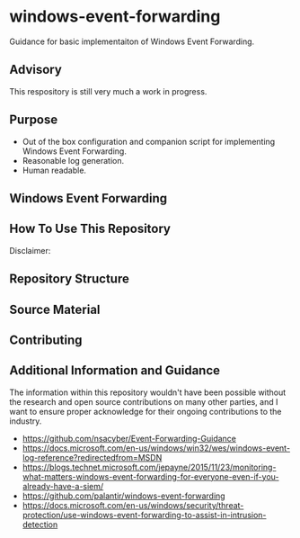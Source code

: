 # windows-event-forwarding
Guidance for basic implementaiton of Windows Event Forwarding.

## Advisory

This respository is still very much a work in progress.

## Purpose

- Out of the box configuration and companion script for implementing Windows Event Forwarding.
- Reasonable log generation.
- Human readable.

## Windows Event Forwarding


## How To Use This Repository

Disclaimer:

## Repository Structure


## Source Material


## Contributing


## Additional Information and Guidance

The information within this repository wouldn't have been possible without the research and open source contributions on many other parties, and I want to ensure proper acknowledge for their ongoing contributions to the industry.

- https://github.com/nsacyber/Event-Forwarding-Guidance
- https://docs.microsoft.com/en-us/windows/win32/wes/windows-event-log-reference?redirectedfrom=MSDN
- https://blogs.technet.microsoft.com/jepayne/2015/11/23/monitoring-what-matters-windows-event-forwarding-for-everyone-even-if-you-already-have-a-siem/
- https://github.com/palantir/windows-event-forwarding
- https://docs.microsoft.com/en-us/windows/security/threat-protection/use-windows-event-forwarding-to-assist-in-intrusion-detection
